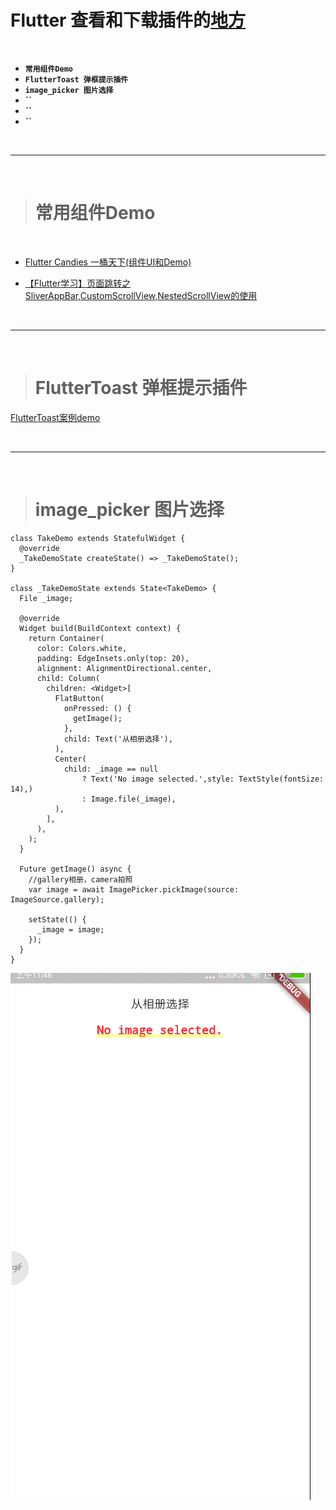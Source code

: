 # Flutter 查看和下载插件的[地方](https://pub.flutter-io.cn)

<br/>

- **`常用组件Demo`**
- **`FlutterToast 弹框提示插件`**
- **`image_picker 图片选择`**
- **``**
- **``**
- **``**



<br/>

***
<br/>



># 常用组件Demo
<br/>

- [Flutter Candies 一桶天下(组件UI和Demo)](https://juejin.im/post/6844903986370183175#heading-29)

- [【Flutter学习】页面跳转之SliverAppBar,CustomScrollView,NestedScrollView的使用](https://www.shuzhiduo.com/A/x9J2v8GZJ6/)


<br/>

***
<br/>



># FlutterToast 弹框提示插件
[FlutterToast案例demo](https://juejin.im/post/6844904166389710855)


<br/>

***
<br/>



># image_picker 图片选择


```
class TakeDemo extends StatefulWidget {
  @override
  _TakeDemoState createState() => _TakeDemoState();
}

class _TakeDemoState extends State<TakeDemo> {
  File _image;

  @override
  Widget build(BuildContext context) {
    return Container(
      color: Colors.white,
      padding: EdgeInsets.only(top: 20),
      alignment: AlignmentDirectional.center,
      child: Column(
        children: <Widget>[
          FlatButton(
            onPressed: () {
              getImage();
            },
            child: Text('从相册选择'),
          ),
          Center(
            child: _image == null
                ? Text('No image selected.',style: TextStyle(fontSize: 14),)
                : Image.file(_image),
          ),
        ],
      ),
    );
  }

  Future getImage() async {
    //gallery相册，camera拍照
    var image = await ImagePicker.pickImage(source: ImageSource.gallery);

    setState(() {
      _image = image;
    });
  }
}
```

![z8](https://raw.githubusercontent.com/harleyGit/StudyNotes/master/Pictures/z8.gif)
